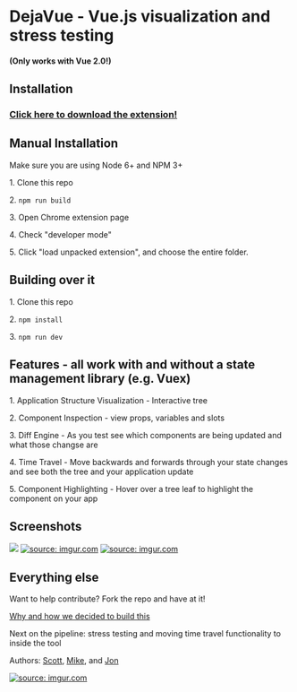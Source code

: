 # DejaVue - Vue.js visualization and stress testing 

<h4>(Only works with Vue 2.0!)</h4>

## Installation
<h3><a href="https://chrome.google.com/webstore/detail/dejavue/jpigngmphmclcmikmcbcfplgnhlnefbp?hl=en">Click here to download the extension!</a></h3>

## Manual Installation 

Make sure you are using Node 6+ and NPM 3+
<p>1. Clone this repo</p>
<p>2. <code>npm run build</code></p>
<p>3. Open Chrome extension page</p>
<p>4. Check "developer mode"</p>
<p>5. Click "load unpacked extension", and choose the entire folder.</p>

## Building over it
<p>1. Clone this repo</p>
<p>2. <code>npm install</code></p>
<p>3. <code>npm run dev</code></p>

## Features - all work with and without a state management library (e.g. Vuex)
<p>1. Application Structure Visualization - Interactive tree </p>
<p>2. Component Inspection - view props, variables and slots</p>
<p>3. Diff Engine - As you test see which components are being updated and what those changse are</p>
<p>4. Time Travel - Move backwards and forwards through your state changes and see both the tree and your application update</p>
<p>5. Component Highlighting - Hover over a tree leaf to highlight the component on your app</p>

## Screenshots
<a href="http://imgur.com/keDUQuW"><img src="http://i.imgur.com/keDUQuW.png"/></a>
<a href="http://imgur.com/xfhzC9f"><img src="http://i.imgur.com/xfhzC9f.png" title="source: imgur.com" /></a>
<a href="http://imgur.com/Pth6yuI"><img src="http://i.imgur.com/Pth6yuI.png" title="source: imgur.com" /></a>

## Everything else
<p>Want to help contribute? Fork the repo and have at it!</p>
<p><a href="https://medium.com/@jonajumba/why-were-building-dejavue-js-80e037bf15e3#.tygt4by9o">Why and how we decided to build this</a></p>
<p>Next on the pipeline: stress testing and moving time travel functionality to inside the tool</p>

Authors:
<a href="https://github.com/sschwartz0">Scott</a>,
<a href="https://github.com/madebymtr">Mike</a>, and 
<a href="https://github.com/kimhjona">Jon</a>

<a href="http://imgur.com/SkifFa4"><img src="http://i.imgur.com/SkifFa4.png" title="source: imgur.com" /></a>

